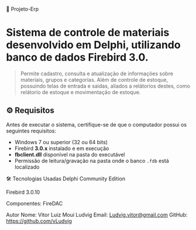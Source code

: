 🧾 Projeto-Erp

# Sistema de controle de materiais desenvolvido em Delphi, utilizando banco de dados Firebird 3.0. 
> Permite cadastro, consulta e atualização de informações sobre materiais, grupos e categorias.
Além de controle de estoque, possuindo telas de entrada e saidas, aliados a relátorios destes, como relátorio de estoque e movimentação de estoque.

## ⚙️ Requisitos

Antes de executar o sistema, certifique-se de que o computador possui os seguintes requisitos:

- Windows 7 ou superior (32 ou 64 bits)
- Firebird **3.0.x** instalado e em execução
- **fbclient.dll** disponível na pasta do executável
- Permissão de leitura/gravação na pasta onde o banco `.fdb` está localizado

🛠️ Tecnologias Usadas
Delphi Community Edition

Firebird 3.0.10

Componentes: FireDAC 

Autor
Nome: Vitor Luiz Moui Ludvig
Email: Ludvig.vitor@gmail.com
GitHub: https://github.com/vLudvig
